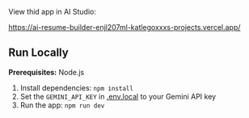 


View thid app in AI Studio:

https://ai-resume-builder-enjl207ml-katlegoxxxs-projects.vercel.app/

## Run Locally

**Prerequisites:**  Node.js


1. Install dependencies:
   `npm install`
2. Set the `GEMINI_API_KEY` in [.env.local](.env.local) to your Gemini API key
3. Run the app:
   `npm run dev`
